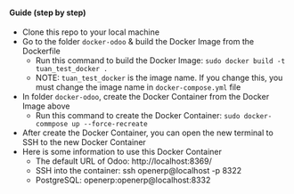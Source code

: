 #### Guide (step by step)
- Clone this repo to your local machine
- Go to the folder `docker-odoo` & build the Docker Image from the Dockerfile
  - Run this command to build the Docker Image: `sudo docker build -t tuan_test_docker .`
  - NOTE: `tuan_test_docker` is the image name. If you change this, you must change the image name in `docker-compose.yml` file
- In folder `docker-odoo`, create the Docker Container from the Docker Image above
  - Run this command to create the Docker Container: `sudo docker-commpose up --force-recreate`
- After create the Docker Container, you can open the new terminal to SSH to the new Docker Container
- Here is some information to use this Docker Container
  - The default URL of Odoo: http://localhost:8369/
  - SSH into the container: ssh openerp@localhost -p 8322
  - PostgreSQL: openerp:openerp@localhost:8332